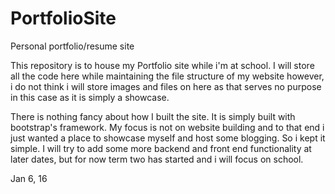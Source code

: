 # PortfolioSite
Personal portfolio/resume site

This repository is to house my Portfolio site while i'm at school. I will store all the code here while maintaining the file structure of my website however, i do not think i will store images and files on here as that serves no purpose in this case as it is simply a showcase. 

There is nothing fancy about how I built the site. It is simply built with bootstrap's framework. My focus is not on website building and to that end i just wanted a place to showcase myself and host some blogging. So i kept it simple. I will try to add some more backend and front end functionality at later dates, but for now term two has started and i will focus on school. 

Jan 6, 16
